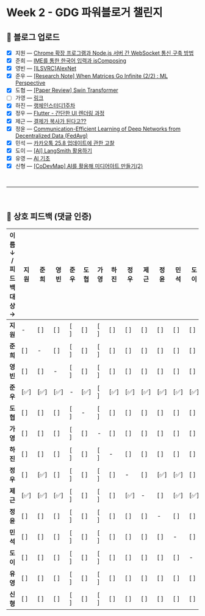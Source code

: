 # Week 2 - GDG 파워블로거 챌린지

## 📝 블로그 업로드
- [x] 지원 — [Chrome 확장 프로그램과 Node.js 서버 간 WebSocket 통신 구축 방법](https://easy1nhard2.tistory.com/30)
- [x] 준희 — [IME를 통한 한국어 입력과 isComposing](https://velog.io/@kjuni1914/IME를-통한-한국어-입력과-isComposing)
- [x] 영빈 — [[ILSVRC]AlexNet](https://velog.io/@lzcuro/OverviewAlexNet1)
- [x] 준우 — [[Research Note] When Matrices Go Infinite (2/2) : ML Perspective](https://velog.io/@melon-chicken/Research-Note-When-Matrices-Go-Infinite-22-ML-Perspective)
- [x] 도협 — [[Paper Review] Swin Transformer](https://dohyeoplim.medium.com/paper-review-swin-transformer-93197dcf6151)
- [ ] 가영 — [링크]()
- [x] 하진 — [랭체인스터디1주차](https://pajingi.tistory.com/m/4)
- [x] 정우 — [Flutter - 간단한 UI 렌더링 과정](https://velog.io/@yjw326/Flutter-%EA%B0%84%EB%8B%A8%ED%95%9C-UI-%EB%A0%8C%EB%8D%94%EB%A7%81-%EA%B3%BC%EC%A0%95)
- [x] 제근 — [결제가 복사가 된다고??](https://cndowy21.tistory.com/53)
- [x] 정윤 — [Communication-Efficient Learning of Deep Networks from Decentralized Data (FedAvg)](https://velog.io/@itisyijy/Review-Communication-Efficient-Learning-of-Deep-Networksfrom-Decentralized-Data-FedAvg)
- [x] 민석 — [카카오톡 25.8 업데이트에 관한 고찰](https://blog.naver.com/beaprotagonist/224032643590)
- [x] 도이 — [[AI] LangSmith 활용하기](https://velog.io/@kimm00/AI-LangSmith-활용하기)
- [x] 유영 — [AI 기초](https://velog.io/@yuyoung924/AI-기초-LLM과-RAG-그리고-Lang-Chain)
- [x] 신형 — [[CoDevMap] AI를 활용해 미디어아트 만들기(2)](https://velog.io/@shinh09/CoDevMap-AI%EB%A5%BC-%ED%99%9C%EC%9A%A9%ED%95%B4-%EB%AF%B8%EB%94%94%EC%96%B4%EC%95%84%ED%8A%B8-%EB%A7%8C%EB%93%A4%EA%B8%B02)

<br>

---

<br>

## 💬 상호 피드백 (댓글 인증)

| 이름 ↓ / 피드백 대상 → | 지원  | 준희  | 영빈  | 준우  | 도협  | 가영  | 하진  | 정우  | 제근  | 정윤  | 민석  | 도이  | 유영  | 신형  |
| --------------- | --- | --- | --- | --- | --- | --- | --- | --- | --- | --- | --- | --- | --- | --- |
| **지원**          | -   | [ ] | [ ] | [ ] | [ ] | [ ] | [ ] | [ ] | [ ] | [ ] | [ ] | [ ] | [ ] | [ ] |
| **준희**          | [ ] | -   | [ ] | [ ] | [ ] | [ ] | [ ] | [ ] | [ ] | [ ] | [ ] | [ ] | [ ] | [ ] |
| **영빈**          | [ ] | [ ] | -   | [ ] | [ ] | [ ] | [ ] | [ ] | [ ] | [ ] | [ ] | [ ] | [ ] | [ ] |
| **준우**          | [✅] | [✅] | [✅] | -   | [✅] | [ ] | [✅] | [✅] | [✅] | [✅] | [✅] | [✅] | [✅] | [✅] |
| **도협**          | [ ] | [ ] | [ ] | [ ] | -   | [ ] | [ ] | [ ] | [ ] | [ ] | [ ] | [ ] | [ ] | [ ] |
| **가영**          | [ ] | [ ] | [ ] | [ ] | [ ] | -   | [ ] | [ ] | [ ] | [ ] | [ ] | [ ] | [ ] | [ ] |
| **하진**          | [ ] | [ ] | [ ] | [ ] | [ ] | [ ] | -   | [ ] | [ ] | [ ] | [ ] | [ ] | [ ] | [ ] |
| **정우**          | [ ] | [✅] | [ ] | [ ] | [ ] | [ ] | [ ] | -   | [ ] | [✅] | [✅] | [ ] | [ ] | [ ] |
| **제근**          | [✅] | [✅] | [✅] | [ ] | [ ] | [ ] | [ ] | [✅] | -   | [ ] | [✅] | [✅] | [ ] | [✅] |
| **정윤**          | [ ] | [ ] | [ ] | [ ] | [ ] | [ ] | [ ] | [ ] | [ ] | -   | [ ] | [ ] | [ ] | [ ] |
| **민석**          | [ ] | [ ] | [ ] | [ ] | [ ] | [ ] | [ ] | [ ] | [ ] | [ ] | -   | [ ] | [ ] | [ ] |
| **도이**          | [ ] | [ ] | [ ] | [ ] | [ ] | [ ] | [ ] | [ ] | [ ] | [ ] | [ ] | -   | [ ] | [ ] |
| **유영**          | [ ] | [ ] | [ ] | [ ] | [ ] | [ ] | [ ] | [ ] | [ ] | [ ] | [ ] | [ ] | -   | [ ] |
| **신형**          | [ ] | [ ] | [ ] | [ ] | [ ] | [ ] | [ ] | [ ] | [ ] | [ ] | [ ] | [ ] | [ ] | -   |
